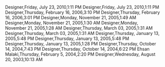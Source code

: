 ﻿Designer,Friday, July 23, 2010,1:11 PMDesigner,Friday, July 23, 2010,1:11 PMDesigner,Thursday, February 16, 2006,3:10 PMDesigner,Thursday, February 16, 2006,3:01 PMDesigner,Monday, November 21, 2005,1:49 AMDesigner,Monday, November 21, 2005,1:30 AMDesigner,Monday, November 21, 2005,1:28 AMDesigner,Thursday, March 03, 2005,1:31 AMDesigner,Thursday, March 03, 2005,1:31 AMDesigner,Thursday, January 13, 2005,5:48 PMDesigner,Thursday, January 13, 2005,5:48 PMDesigner,Thursday, January 13, 2005,1:28 PMDesigner,Thursday, October 14, 2004,7:43 PMDesigner,Thursday, October 14, 2004,6:22 PMEhsan Malaki,Thursday, February 5, 2004,2:20 PMDesigner,Wednesday, August 20, 2003,10:13 AM